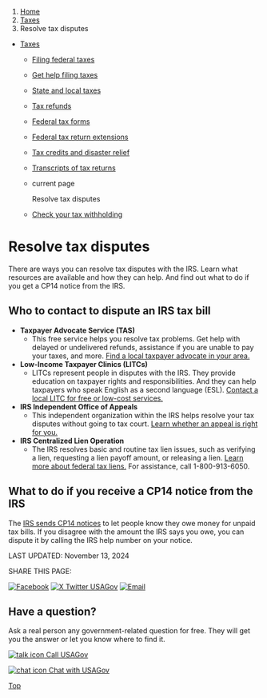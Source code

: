 1. [Home](/)
2. [Taxes](/taxes)
3. Resolve tax disputes

* [Taxes](/taxes)
  + [Filing federal taxes](/file-federal-taxes)
  + [Get help filing taxes](/help-with-taxes)
  + [State and local taxes](/state-taxes)
  + [Tax refunds](/tax-refunds)
  + [Federal tax forms](/get-tax-forms)
  + [Federal tax return extensions](/federal-tax-extensions)
  + [Tax credits and disaster relief](/child-disaster-tax)
  + [Transcripts of tax returns](/tax-return-transcripts)
  + current page

    Resolve tax disputes
  + [Check your tax withholding](/check-tax-withholding)

Resolve tax disputes
====================

There are ways you can resolve tax disputes with the IRS. Learn what resources are available and how they can help. And find out what to do if you get a CP14 notice from the IRS.

**Who to contact to dispute an IRS tax bill**
---------------------------------------------

* **Taxpayer Advocate Service (TAS)**
  - This free service helps you resolve tax problems. Get help with delayed or undelivered refunds, assistance if you are unable to pay your taxes, and more.
  [Find a local taxpayer advocate in your area.](https://www.taxpayeradvocate.irs.gov/contact-us/#:~:text=currently%20accept%20inTAS.-,Find%20a%20local%20TAS%20office,-TAS%20has%20offices)
* **Low-Income Taxpayer Clinics (LITCs)**
  - LITCs represent people in disputes with the IRS. They provide education on taxpayer rights and responsibilities. And they can help taxpayers who speak English as a second language (ESL).
  [Contact a local LITC for free or low-cost services.](https://www.taxpayeradvocate.irs.gov/about-us/low-income-taxpayer-clinics-litc/#finder)
* **IRS Independent Office of Appeals**
  - This independent organization within the IRS helps resolve your tax disputes without going to tax court.
  [Learn whether an appeal is right for you.](https://www.irs.gov/appeals/considering-an-appeal)
* **IRS Centralized Lien Operation**
  - The IRS resolves basic and routine tax lien issues, such as verifying a lien, requesting a lien payoff amount, or releasing a lien.
  [Learn more about federal tax liens.](https://www.irs.gov/businesses/small-businesses-self-employed/understanding-a-federal-tax-lien)
  For assistance, call 1-800-913-6050.

**What to do if you receive a CP14 notice from the IRS**
--------------------------------------------------------

The
[IRS sends CP14 notices](https://www.irs.gov/individuals/understanding-your-cp14-notice)
to let people know they owe money for unpaid tax bills. If you disagree with the amount the IRS says you owe, you can dispute it by calling the IRS help number on your notice.

LAST UPDATED:
November 13, 2024

SHARE THIS PAGE:

[![Facebook](/themes/custom/usagov/images/social-media-icons/Facebook_Icon.svg)](https://www.facebook.com/sharer/sharer.php?u=https://www.usa.gov/resolve-tax-disputes&v=3)
[![X Twitter USAGov](/themes/custom/usagov/images/social-media-icons/X_Twitter_Icon.svg?version=2)](https://twitter.com/intent/tweet?source=webclient&text=https://www.usa.gov/resolve-tax-disputes)
[![Email](/themes/custom/usagov/images/social-media-icons/Email_Icon.svg?version=2)](mailto:?subject=https://www.usa.gov/resolve-tax-disputes)

Have a question?
----------------

Ask a real person any government-related question for free. They will get you the answer or let you know where to find it.

[![talk icon](/themes/custom/usagov/images/ICONS_talk.png)
Call USAGov](/phone)

[![chat icon](/themes/custom/usagov/images/ICONS_chat.png)
Chat with USAGov](/chat)

[Top](#main-content)